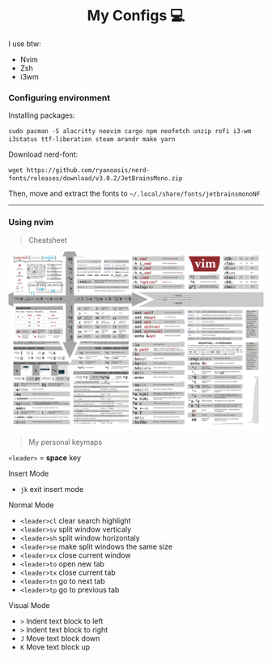 <h1 align="center"> My Configs 💻 </h1>

I use btw:

* Nvim
* Zsh
* i3wm


### Configuring environment

Installing packages:
```
sudo pacman -S alacritty neovim cargo npm neofetch unzip rofi i3-wm i3status ttf-liberation steam arandr make yarn
```
Download nerd-font:
```
wget https://github.com/ryanoasis/nerd-fonts/releases/download/v3.0.2/JetBrainsMono.zip
```
Then, move and extract the fonts to `~/.local/share/fonts/jetbrainsmonoNF`

---

### Using nvim

>Cheatsheet

![vim cheatcheet](vimCheatsheet.png)

>My personal keymaps

`<leader>` = **space** key

Insert Mode

* `jk` exit insert mode

Normal Mode

* `<leader>cl` clear search highlight
* `<leader>sv` split window verticaly
* `<leader>sh` split window horizontaly
* `<leader>se` make split windows the same size
* `<leader>sx` close current window
* `<leader>to` open new tab
* `<leader>tx` close current tab
* `<leader>tn` go to next tab
* `<leader>tp` go to previous tab

Visual Mode

* `>` Indent text block to left
* `>` Indent text block to right
* `J` Move text block down
* `K` Move text block up
